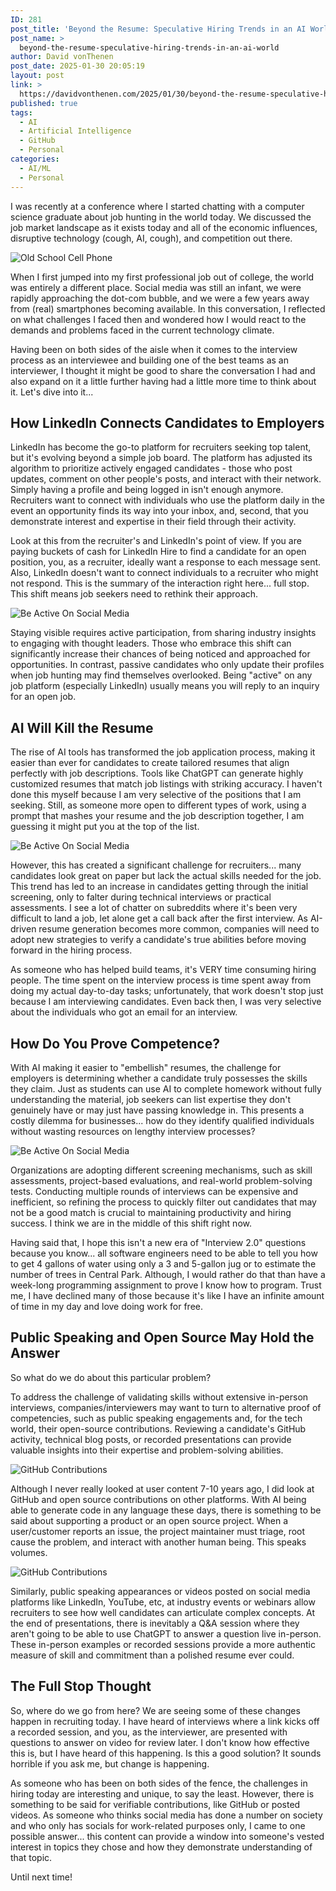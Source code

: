 ```yaml
---
ID: 281
post_title: 'Beyond the Resume: Speculative Hiring Trends in an AI World'
post_name: >
  beyond-the-resume-speculative-hiring-trends-in-an-ai-world
author: David vonThenen
post_date: 2025-01-30 20:05:19
layout: post
link: >
  https://davidvonthenen.com/2025/01/30/beyond-the-resume-speculative-hiring-trends-in-an-ai-world/
published: true
tags:
  - AI
  - Artificial Intelligence
  - GitHub
  - Personal
categories:
  - AI/ML
  - Personal
---
```

I was recently at a conference where I started chatting with a computer science graduate about job hunting in the world today. We discussed the job market landscape as it exists today and all of the economic influences, disruptive technology (cough, AI, cough), and competition out there.

![Old School Cell Phone](https://github.com/dvonthenen/blog/blob/master/images/2025/beyond-the-resume/cell-phone.jpg?raw=true)

When I first jumped into my first professional job out of college, the world was entirely a different place. Social media was still an infant, we were rapidly approaching the dot-com bubble, and we were a few years away from (real) smartphones becoming available. In this conversation, I reflected on what challenges I faced then and wondered how I would react to the demands and problems faced in the current technology climate.

Having been on both sides of the aisle when it comes to the interview process as an interviewee and building one of the best teams as an interviewer, I thought it might be good to share the conversation I had and also expand on it a little further having had a little more time to think about it. Let's dive into it...

## How LinkedIn Connects Candidates to Employers

LinkedIn has become the go-to platform for recruiters seeking top talent, but it's evolving beyond a simple job board. The platform has adjusted its algorithm to prioritize actively engaged candidates - those who post updates, comment on other people's posts, and interact with their network. Simply having a profile and being logged in isn't enough anymore. Recruiters want to connect with individuals who use the platform daily in the event an opportunity finds its way into your inbox, and, second, that you demonstrate interest and expertise in their field through their activity.

Look at this from the recruiter's and LinkedIn's point of view. If you are paying buckets of cash for LinkedIn Hire to find a candidate for an open position, you, as a recruiter, ideally want a response to each message sent. Also, LinkedIn doesn't want to connect individuals to a recruiter who might not respond. This is the summary of the interaction right here... full stop. This shift means job seekers need to rethink their approach.

![Be Active On Social Media](https://github.com/dvonthenen/blog/blob/master/images/2025/beyond-the-resume/be-active.jpg?raw=true)

Staying visible requires active participation, from sharing industry insights to engaging with thought leaders. Those who embrace this shift can significantly increase their chances of being noticed and approached for opportunities. In contrast, passive candidates who only update their profiles when job hunting may find themselves overlooked. Being "active" on any job platform (especially LinkedIn) usually means you will reply to an inquiry for an open job.

## AI Will Kill the Resume

The rise of AI tools has transformed the job application process, making it easier than ever for candidates to create tailored resumes that align perfectly with job descriptions. Tools like ChatGPT can generate highly customized resumes that match job listings with striking accuracy.  I haven't done this myself because I am very selective of the positions that I am seeking. Still, as someone more open to different types of work, using a prompt that mashes your resume and the job description together, I am guessing it might put you at the top of the list. 

![Be Active On Social Media](https://github.com/dvonthenen/blog/blob/master/images/2025/beyond-the-resume/i-have-skills.jpg?raw=true)

However, this has created a significant challenge for recruiters... many candidates look great on paper but lack the actual skills needed for the job. This trend has led to an increase in candidates getting through the initial screening, only to falter during technical interviews or practical assessments. I see a lot of chatter on subreddits where it's been very difficult to land a job, let alone get a call back after the first interview. As AI-driven resume generation becomes more common, companies will need to adopt new strategies to verify a candidate's true abilities before moving forward in the hiring process.

As someone who has helped build teams, it's VERY time consuming hiring people. The time spent on the interview process is time spent away from doing my actual day-to-day tasks; unfortunately, that work doesn't stop just because I am interviewing candidates. Even back then, I was very selective about the individuals who got an email for an interview.

## How Do You Prove Competence?

With AI making it easier to "embellish" resumes, the challenge for employers is determining whether a candidate truly possesses the skills they claim. Just as students can use AI to complete homework without fully understanding the material, job seekers can list expertise they don't genuinely have or may just have passing knowledge in. This presents a costly dilemma for businesses... how do they identify qualified individuals without wasting resources on lengthy interview processes?

![Be Active On Social Media](https://github.com/dvonthenen/blog/blob/master/images/2025/beyond-the-resume/competency.png?raw=true)

Organizations are adopting different screening mechanisms, such as skill assessments, project-based evaluations, and real-world problem-solving tests. Conducting multiple rounds of interviews can be expensive and inefficient, so refining the process to quickly filter out candidates that may not be a good match is crucial to maintaining productivity and hiring success. I think we are in the middle of this shift right now.

Having said that, I hope this isn't a new era of "Interview 2.0" questions because you know... all software engineers need to be able to tell you how to get 4 gallons of water using only a 3 and 5-gallon jug or to estimate the number of trees in Central Park. Although, I would rather do that than have a week-long programming assignment to prove I know how to program. Trust me, I have declined many of those because it's like I have an infinite amount of time in my day and love doing work for free.

## Public Speaking and Open Source May Hold the Answer

So what do we do about this particular problem?

To address the challenge of validating skills without extensive in-person interviews, companies/interviewers may want to turn to alternative proof of competencies, such as public speaking engagements and, for the tech world, their open-source contributions. Reviewing a candidate's GitHub activity, technical blog posts, or recorded presentations can provide valuable insights into their expertise and problem-solving abilities.

![GitHub Contributions](https://github.com/dvonthenen/blog/blob/master/images/2025/beyond-the-resume/contributions.png?raw=true)

Although I never really looked at user content 7-10 years ago, I did look at GitHub and open source contributions on other platforms. With AI being able to generate code in any language these days, there is something to be said about supporting a product or an open source project. When a user/customer reports an issue, the project maintainer must triage, root cause the problem, and interact with another human being. This speaks volumes.

![GitHub Contributions](https://github.com/dvonthenen/blog/blob/master/images/2025/beyond-the-resume/public-speaking.jpg?raw=true)

Similarly, public speaking appearances or videos posted on social media platforms like LinkedIn, YouTube, etc, at industry events or webinars allow recruiters to see how well candidates can articulate complex concepts. At the end of presentations, there is inevitably a Q&A session where they aren't going to be able to use ChatGPT to answer a question live in-person. These in-person examples or recorded sessions provide a more authentic measure of skill and commitment than a polished resume ever could.

## The Full Stop Thought

So, where do we go from here? We are seeing some of these changes happen in recruiting today. I have heard of interviews where a link kicks off a recorded session, and you, as the interviewer, are presented with questions to answer on video for review later. I don't know how effective this is, but I have heard of this happening. Is this a good solution? It sounds horrible if you ask me, but change is happening.

As someone who has been on both sides of the fence, the challenges in hiring today are interesting and unique, to say the least. However, there is something to be said for verifiable contributions, like GitHub or posted videos. As someone who thinks social media has done a number on society and who only has socials for work-related purposes only, I came to one possible answer... this content can provide a window into someone's vested interest in topics they chose and how they demonstrate understanding of that topic.

Until next time!